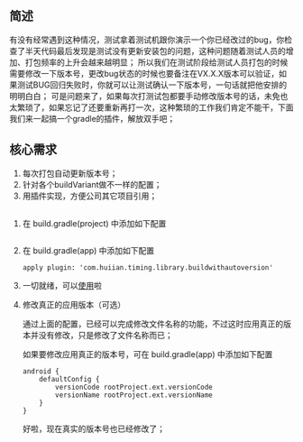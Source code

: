 ## 简述
有没有经常遇到这种情况，测试拿着测试机跟你演示一个你已经改过的bug，你检查了半天代码最后发现是测试没有更新安装包的问题，这种问题随着测试人员的增加、打包频率的上升会越来越明显；
所以我们在测试阶段给测试人员打包的时候需要修改一下版本号，更改bug状态的时候也要备注在VX.X.X版本可以验证，如果测试BUG回归失败时，你就可以让测试确认一下版本号，一句话就把他安排的明明白白；
可是问题来了，如果每次打测试包都要手动修改版本号的话，未免也太繁琐了，如果忘记了还要重新再打一次，这种繁琐的工作我们肯定不能干，下面我们来一起搞一个gradle的插件，解放双手吧；
## 核心需求
1. 每次打包自动更新版本号；
1. 针对各个buildVariant做不一样的配置；
1. 用插件实现，方便公司其它项目引用；
##  

1. 在 build.gradle(project) 中添加如下配置
    ```
    
    ```
1. 在 build.gradle(app) 中添加如下配置
    ```
    apply plugin: 'com.huiian.timing.library.buildwithautoversion'
    ```
1. 一切就绪，可以[使用](http://note.youdao.com/noteshare?id=7a53c9b836bbe76a7c635638be1009d8)啦

1. 修改真正的应用版本（可选）

    通过上面的配置，已经可以完成修改文件名称的功能，不过这时应用真正的版本并没有修改，只是修改了文件名称而已；

    如果要修改应用真正的版本号，可在 build.gradle(app) 中添加如下配置
    ```
    android {
        defaultConfig {
            versionCode rootProject.ext.versionCode
            versionName rootProject.ext.versionName
        }
    }
    ```
    好啦，现在真实的版本号也已经修改了；
 